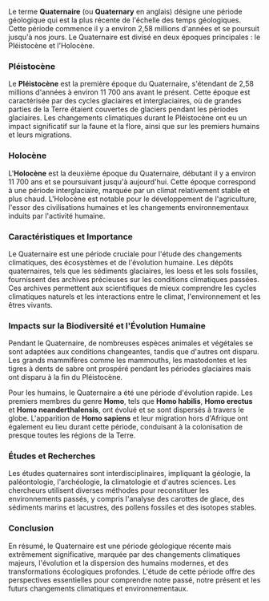 Le terme **Quaternaire** (ou **Quaternary** en anglais) désigne une période géologique qui est la plus récente de l'échelle des temps géologiques. Cette période commence il y a environ 2,58 millions d'années et se poursuit jusqu'à nos jours. Le Quaternaire est divisé en deux époques principales : le Pléistocène et l'Holocène.

### Pléistocène

Le **Pléistocène** est la première époque du Quaternaire, s'étendant de 2,58 millions d'années à environ 11 700 ans avant le présent. Cette époque est caractérisée par des cycles glaciaires et interglaciaires, où de grandes parties de la Terre étaient couvertes de glaciers pendant les périodes glaciaires. Les changements climatiques durant le Pléistocène ont eu un impact significatif sur la faune et la flore, ainsi que sur les premiers humains et leurs migrations.

### Holocène

L'**Holocène** est la deuxième époque du Quaternaire, débutant il y a environ 11 700 ans et se poursuivant jusqu'à aujourd'hui. Cette époque correspond à une période interglaciaire, marquée par un climat relativement stable et plus chaud. L'Holocène est notable pour le développement de l'agriculture, l'essor des civilisations humaines et les changements environnementaux induits par l'activité humaine.

### Caractéristiques et Importance

Le Quaternaire est une période cruciale pour l'étude des changements climatiques, des écosystèmes et de l'évolution humaine. Les dépôts quaternaires, tels que les sédiments glaciaires, les loess et les sols fossiles, fournissent des archives précieuses sur les conditions climatiques passées. Ces archives permettent aux scientifiques de mieux comprendre les cycles climatiques naturels et les interactions entre le climat, l'environnement et les êtres vivants.

### Impacts sur la Biodiversité et l'Évolution Humaine

Pendant le Quaternaire, de nombreuses espèces animales et végétales se sont adaptées aux conditions changeantes, tandis que d'autres ont disparu. Les grands mammifères comme les mammouths, les mastodontes et les tigres à dents de sabre ont prospéré pendant les périodes glaciaires mais ont disparu à la fin du Pléistocène. 

Pour les humains, le Quaternaire a été une période d'évolution rapide. Les premiers membres du genre **Homo**, tels que **Homo habilis**, **Homo erectus** et **Homo neanderthalensis**, ont évolué et se sont dispersés à travers le globe. L'apparition de **Homo sapiens** et leur migration hors d'Afrique ont également eu lieu durant cette période, conduisant à la colonisation de presque toutes les régions de la Terre.

### Études et Recherches

Les études quaternaires sont interdisciplinaires, impliquant la géologie, la paléontologie, l'archéologie, la climatologie et d'autres sciences. Les chercheurs utilisent diverses méthodes pour reconstituer les environnements passés, y compris l'analyse des carottes de glace, des sédiments marins et lacustres, des pollens fossiles et des isotopes stables.

### Conclusion

En résumé, le Quaternaire est une période géologique récente mais extrêmement significative, marquée par des changements climatiques majeurs, l'évolution et la dispersion des humains modernes, et des transformations écologiques profondes. L'étude de cette période offre des perspectives essentielles pour comprendre notre passé, notre présent et les futurs changements climatiques et environnementaux.